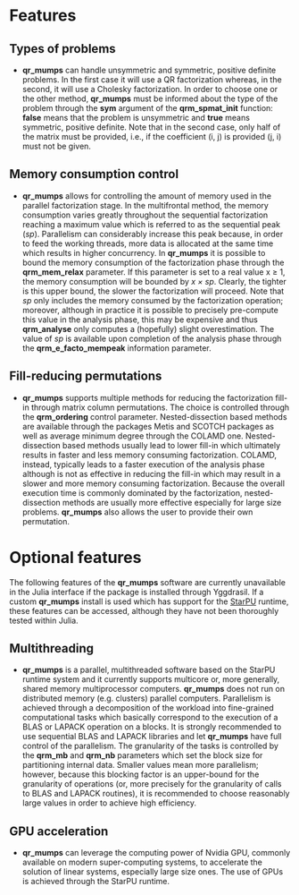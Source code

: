 # Features

## **Types of problems**

* **qr\_mumps** can handle unsymmetric and symmetric, positive definite problems. In the first case it will use a QR factorization whereas, in the second, it will use a Cholesky factorization. In order to choose one or the other method, **qr\_mumps** must be informed about the type of the problem through the **sym** argument of the **qrm\_spmat\_init** function: **false** means that the problem is unsymmetric and **true** means symmetric, positive definite. Note that in the second case, only half of the matrix must be provided, i.e., if the coefficient (i, j) is provided (j, i) must not be given.

## **Memory consumption control**

* **qr\_mumps** allows for controlling the amount of memory used in the parallel factorization stage. In the multifrontal method, the memory consumption varies greatly throughout the sequential factorization reaching a maximum value which is referred to as the sequential peak (_sp_). Parallelism can considerably increase this peak because, in order to feed the working threads, more data is allocated at the same time which results in higher concurrency. In **qr\_mumps** it is possible to bound the memory consumption of the factorization phase through the **qrm\_mem\_relax** parameter. If this parameter is set to a real value x ≥ 1, the memory consumption will be bounded by _x × sp_. Clearly, the tighter is this upper bound, the slower the factorization will proceed. Note that _sp_ only includes the memory consumed by the factorization operation; moreover, although in practice it is possible to precisely pre-compute this value in the analysis phase, this may be expensive and thus **qrm\_analyse** only computes a (hopefully) slight overestimation. The value of _sp_ is available upon completion of the analysis phase through the **qrm\_e\_facto\_mempeak** information parameter.

## **Fill-reducing permutations**

* **qr\_mumps** supports multiple methods for reducing the factorization fill-in through matrix column permutations. The choice is controlled through the **qrm\_ordering** control parameter. Nested-dissection based methods are available through the packages Metis and SCOTCH packages as well as average minimum degree through the COLAMD one. Nested-dissection based methods usually lead to lower fill-in which ultimately results in faster and less memory consuming factorization. COLAMD, instead, typically leads to a faster execution of the analysis phase although is not as effective in reducing the fill-in which may result in a slower and more memory consuming factorization. Because the overall execution time is commonly dominated by the factorization, nested-dissection methods are usually more effective especially for large size problems. **qr\_mumps** also allows the user to provide their own permutation.

# Optional features
The following features of the **qr\_mumps** software are currently unavailable in the Julia interface if the package is installed through Yggdrasil. If a custom **qr\_mumps** install is used which has support for the [StarPU](https://starpu.gitlabpages.inria.fr/) runtime, these features can be accessed, although they have not been thoroughly tested within Julia.

## **Multithreading**

* **qr\_mumps** is a parallel, multithreaded software based on the StarPU runtime system and it currently supports multicore or, more generally, shared memory multiprocessor computers. **qr\_mumps** does not run on distributed memory (e.g. clusters) parallel computers. Parallelism is achieved through a decomposition of the workload into fine-grained computational tasks which basically correspond to the execution of a BLAS or LAPACK operation on a blocks. It is strongly recommended to use sequential BLAS and LAPACK libraries and let **qr\_mumps** have full control of the parallelism. The granularity of the tasks is controlled by the **qrm\_mb** and **qrm\_nb** parameters which set the block size for partitioning internal data. Smaller values mean more parallelism; however, because this blocking factor is an upper-bound for the granularity of operations (or, more precisely for the granularity of calls to BLAS and LAPACK routines), it is recommended to choose reasonably large values in order to achieve high efficiency.

## **GPU acceleration**

* **qr\_mumps** can leverage the computing power of Nvidia GPU, commonly available on modern super-computing systems, to accelerate the solution of linear systems, especially large size ones. The use of GPUs is achieved through the StarPU runtime.
<!-- Note that it is possible to use multiple streams per GPU; this can be controlled through the StarPU **STARPU\_NWORKER\_PER\_CUDA** environment variable. -->

